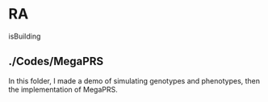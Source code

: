 # RA
isBuilding

## ./Codes/MegaPRS
In this folder, I made a demo of simulating genotypes and phenotypes, then the implementation of MegaPRS.
